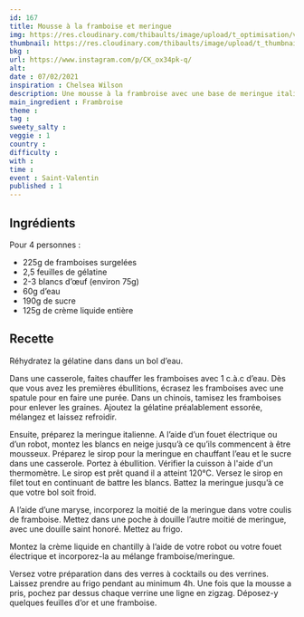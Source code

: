 ```yaml
---
id: 167
title: Mousse à la framboise et meringue
img: https://res.cloudinary.com/thibaults/image/upload/t_optimisation/v1612718398/Recipes/20210207_mousse_framboise_meringue.jpg
thumbnail: https://res.cloudinary.com/thibaults/image/upload/t_thumbnail_josie/v1612718398/Recipes/20210207_mousse_framboise_meringue.jpg
bkg : 
url: https://www.instagram.com/p/CK_ox34pk-q/
alt: 
date : 07/02/2021
inspiration : Chelsea Wilson
description: Une mousse à la frambroise avec une base de meringue italienne pour encore plus de gourmandise.
main_ingredient : Frambroise
theme : 
tag : 
sweety_salty : 
veggie : 1
country :
difficulty :
with : 
time : 
event : Saint-Valentin
published : 1
---
```


## Ingrédients
Pour 4 personnes :
 - 225g de framboises surgelées
 - 2,5 feuilles de gélatine
 - 2-3 blancs d’œuf (environ 75g)
 - 60g d’eau
 - 190g de sucre
 - 125g de crème liquide entière

## Recette
Réhydratez la gélatine dans dans un bol d’eau.

Dans une casserole, faites chauffer les framboises avec 1 c.à.c d’eau. Dès que vous avez les premières ébullitions, écrasez les framboises avec une spatule pour en faire une purée. Dans un chinois, tamisez les framboises pour enlever les graines. Ajoutez la gélatine préalablement essorée, mélangez et laissez refroidir.

Ensuite, préparez la meringue italienne. A l’aide d’un fouet électrique ou d’un robot, montez les blancs en neige jusqu’à ce qu’ils commencent à être mousseux. Préparez le sirop pour la meringue en chauffant l’eau et le sucre dans une casserole. Portez à ébullition. Vérifier la cuisson à l'aide d'un thermomètre. Le sirop est prêt quand il a atteint 120°C. Versez le sirop en filet tout en continuant de battre les blancs. Battez la meringue jusqu’à ce que votre bol soit froid.

A l’aide d’une maryse, incorporez la moitié de la meringue dans votre coulis de framboise. Mettez dans une poche à douille l’autre moitié de meringue, avec une douille saint honoré. Mettez au frigo.

Montez la crème liquide en chantilly à l’aide de votre robot ou votre fouet électrique et incorporez-la au mélange framboise/meringue.

Versez votre préparation dans des verres à cocktails ou des verrines. Laissez prendre au frigo pendant au minimum 4h. Une fois que la mousse a pris, pochez par dessus chaque verrine une ligne en zigzag. Déposez-y quelques feuilles d’or et une framboise.
